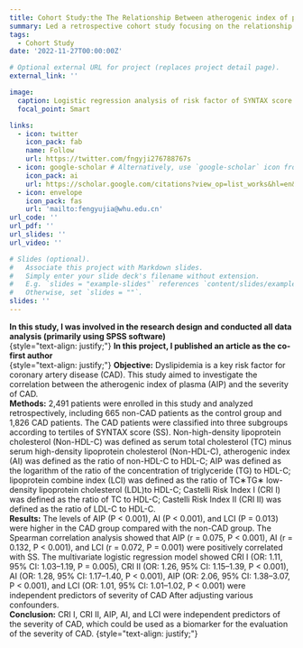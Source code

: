 ```yaml
---
title: Cohort Study:the The Relationship Between atherogenic index of plasma (AIP) and the severity of coronary artery disease (CAD)
summary: Led a retrospective cohort study focusing on the relationship between blood lipid indicators and the severity of coronary artery disease (CAD).
tags:
  - Cohort Study
date: '2022-11-27T00:00:00Z'

# Optional external URL for project (replaces project detail page).
external_link: ''

image:
  caption: Logistic regression analysis of risk factor of SYNTAX score
  focal_point: Smart

links:
  - icon: twitter
    icon_pack: fab
    name: Follow
    url: https://twitter.com/fngyji276788767s
  - icon: google-scholar # Alternatively, use `google-scholar` icon from `ai` icon pack
    icon_pack: ai
    url: https://scholar.google.com/citations?view_op=list_works&hl=en&user=rXBaX0YAAAAJ&gmla=AP6z3OZCTstNTTjOK4o_cpHmS60fkZO-VKelMQXFbyeS6ItMH-cOvy5O54Egj0FUK3Kj9XQlXwDYza9MwK6VYCURCYbDkIwgEcSprvFVamQ
  - icon: envelope
    icon_pack: fas
    url: 'mailto:fengyujia@whu.edu.cn'
url_code: ''
url_pdf: ''
url_slides: ''
url_video: ''

# Slides (optional).
#   Associate this project with Markdown slides.
#   Simply enter your slide deck's filename without extension.
#   E.g. `slides = "example-slides"` references `content/slides/example-slides.md`.
#   Otherwise, set `slides = ""`.
slides: ''
---
```

**In this study, I was involved in the research design and conducted all data analysis (primarily using SPSS software)**   
{style="text-align: justify;"}
**In this project, I published an article as the co-first author**  
{style="text-align: justify;"}
**Objective:** Dyslipidemia is a key risk factor for coronary artery disease (CAD). This
study aimed to investigate the correlation between the atherogenic index of
plasma (AIP) and the severity of CAD.  
**Methods:** 2,491 patients were enrolled in this study and analyzed retrospectively,
including 665 non-CAD patients as the control group and 1,826 CAD patients.
The CAD patients were classified into three subgroups according to tertiles of
SYNTAX score (SS). Non-high-density lipoprotein cholesterol (Non-HDL-C) was
defined as serum total cholesterol (TC) minus serum high-density lipoprotein
cholesterol (Non-HDL-C), atherogenic index (AI) was defined as the ratio of
non-HDL-C to HDL-C; AIP was defined as the logarithm of the ratio of the
concentration of triglyceride (TG) to HDL-C; lipoprotein combine index (LCI)
was defined as the ratio of TC∗TG∗ low-density lipoprotein cholesterol (LDL)to
HDL-C; Castelli Risk Index I (CRI I) was defined as the ratio of TC to HDL-C;
Castelli Risk Index II (CRI II) was defined as the ratio of LDL-C to HDL-C.  
**Results:** The levels of AIP (P < 0.001), AI (P < 0.001), and LCI (P = 0.013) were higher
in the CAD group compared with the non-CAD group. The Spearman correlation
analysis showed that AIP (r = 0.075, P < 0.001), AI (r = 0.132, P < 0.001), and LCI (r =
0.072, P = 0.001) were positively correlated with SS. The multivariate logistic
regression model showed CRI I (OR: 1.11, 95% CI: 1.03–1.19, P = 0.005), CRI II
(OR: 1.26, 95% CI: 1.15–1.39, P < 0.001), AI (OR: 1.28, 95% CI: 1.17–1.40, P <
0.001), AIP (OR: 2.06, 95% CI: 1.38–3.07, P < 0.001), and LCI (OR: 1.01, 95% CI:
1.01–1.02, P < 0.001) were independent predictors of severity of CAD After
adjusting various confounders.  
**Conclusion:** CRI I, CRI II, AIP, AI, and LCI were independent predictors of the severity
of CAD, which could be used as a biomarker for the evaluation of the severity of CAD.
{style="text-align: justify;"}